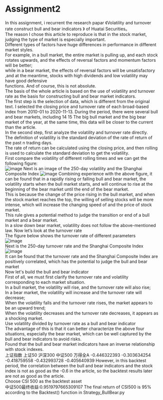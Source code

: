 # Assignment2
In this assignment, i recurrent the research papar 《Volatility and turnover rate construct bull and bear indicators 》 of Huatai Securities。  
The reason I chose this article to reproduce is that in the stock market, judging the type of market is especially important.   
Different types of factors have huge differences in performance in different market styles.   
For example, in a bull market, the entire market is pulling up, and each stock rotates upwards, and the effects of reversal factors and momentum factors will be better;  
while in a bear market, the effects of reversal factors will be unsatisfactory ,and at the meantime, stocks with high dividends and low volatility may have good defensive  
functions. 
And of course, this is not absolute.   
The basis of the whole article is based on the use of volatility and turnover rate as the basis for constructing bull and bear market indicators.  
The first step is the selection of data, which is different from the original text. I selected the closing price and turnover rate of each broad-based index from 2010-01 to 2020-11-13. During the period, there were several bull and bear markets, including 14 15 The big bull market and the big bear market of the year, at the same time, this data will be closer to the current than the article.  
In the second step, first analyze the volatility and turnover rate directly.  
The definition of volatility is the standard deviation of the rate of return of the past n trading days.  
The rate of return can be calculated using the closing price, and then rolling is used to calculate the standard deviation to get the volatility.  
First compare the volatility of different rolling times and we can get the following figure:  
![image](https://user-images.githubusercontent.com/78793744/117833079-9e004600-b2a8-11eb-8148-64698d26fc5d.png)
Next is an image of the 250-day volatility and the Shanghai Composite Index 
![image](https://user-images.githubusercontent.com/78793744/117836149-05b79080-b2ab-11eb-9257-10b75adafad8.png)
Combining experience with the above figure, it can be found that in a rapidly rising or falling bull and bear market, the volatility starts when the bull market starts, and will continue to rise at the beginning of the bear market until the end of the bear market.   
This is because the change of the price rising in the bull market, and when the stock market reaches the top, the willing of selling stocks will be more intense, which will increase the changing speed of and the price of stock market.    
This rule gives a potential method to judge the transition or end of a bull market and a bear market.   
In a slow down bear market, volatility does not follow the above-mentioned law. 
Now let’s look at the turnover rate  
The figure below shows the turnover rate of different parameters  
![image](https://user-images.githubusercontent.com/78793744/117977010-f72cb000-b362-11eb-9c88-c7af13563064.png)  
Next is the 250-day turnover rate and the Shanghai Composite Index  
![image](https://user-images.githubusercontent.com/78793744/117977025-fdbb2780-b362-11eb-9e07-0c68bd1398ed.png)  
It can be found that the turnover rate and the Shanghai Composite Index are positively correlated, which has the potential to judge the bull and bear market   
Now let's build the bull and bear indicator  
First of all, we must first clarify the turnover rate and volatility corresponding to each market situation.  
In a bull market, the volatility will rise, and the turnover rate will also rise;  
In a bear market, the volatility will increase and the turnover rate will decrease;  
When the volatility falls and the turnover rate rises, the market appears to be an upward trend;  
When the volatility decreases and the turnover rate decreases, it appears as a shocking market.   
Use volatility divided by turnover rate as a bull and bear indicator   
The advantage of this is that it can better characterize the above four situations, especially the bear market, which can be well captured by the bull and bear indicators to avoid risks.    
Found that the bull and bear market indicators have an inverse relationship with stock indexes.   
上证指数	上证50	沪深300	中证500	万得全A
-0.446322393	-0.303634254	-0.418759558	-0.432993728	-0.405640939
However, in this backtest period, the correlation between the bull and bear indicators and the stock index is not as good as the -0.6 in the article, so the backtest results later are not as good as the article.   
Choose CSI 500 as the backtest asset  
中证500最终收益:0.9519797665309107
The final return of CSI500 is 95% according to the Backtest() function in Strategy_BullBear.py  


